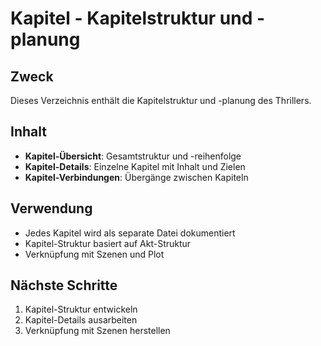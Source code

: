 # Kapitel - Kapitelstruktur und -planung

## Zweck
Dieses Verzeichnis enthält die Kapitelstruktur und -planung des Thrillers.

## Inhalt
- **Kapitel-Übersicht**: Gesamtstruktur und -reihenfolge
- **Kapitel-Details**: Einzelne Kapitel mit Inhalt und Zielen
- **Kapitel-Verbindungen**: Übergänge zwischen Kapiteln

## Verwendung
- Jedes Kapitel wird als separate Datei dokumentiert
- Kapitel-Struktur basiert auf Akt-Struktur
- Verknüpfung mit Szenen und Plot

## Nächste Schritte
1. Kapitel-Struktur entwickeln
2. Kapitel-Details ausarbeiten
3. Verknüpfung mit Szenen herstellen
